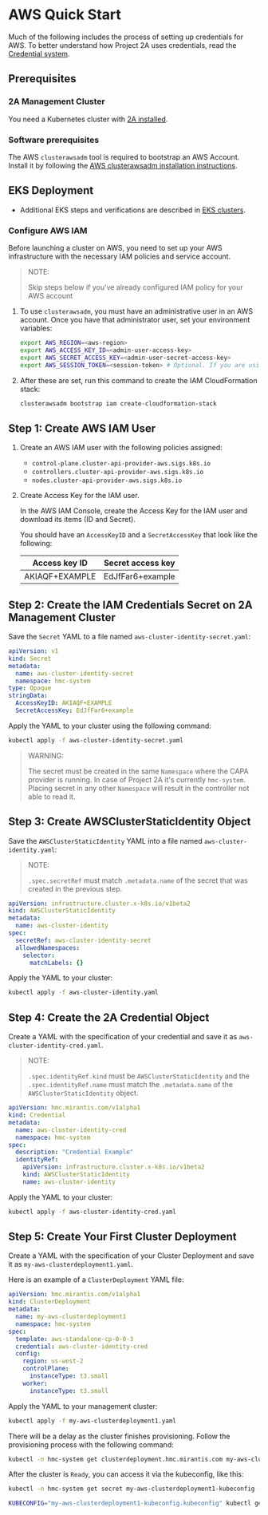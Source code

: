 # AWS Quick Start

Much of the following includes the process of setting up credentials for AWS.
To better understand how Project 2A uses credentials, read the
[Credential system](../credential/main.md).

## Prerequisites

### 2A Management Cluster

You need a Kubernetes cluster with [2A installed](2a-installation.md).

### Software prerequisites

The AWS `clusterawsadm` tool is required to bootstrap an AWS Account. Install it
by following the [AWS clusterawsadm installation instructions](https://github.com/kubernetes-sigs/cluster-api-provider-aws?tab=readme-ov-file#clusterawsadm).

## EKS Deployment

- Additional EKS steps and verifications are described in [EKS clusters](../clustertemplates/aws/template-parameters.md#eks-templates).

### Configure AWS IAM

Before launching a cluster on AWS, you need to set up your AWS infrastructure
with the necessary IAM policies and service account.

> NOTE:
> 
> Skip steps below if you've already configured IAM policy for your AWS account

1. To use `clusterawsadm`, you must have an administrative user in an AWS
   account. Once you have that administrator user, set your environment
   variables:

    ```bash
    export AWS_REGION=<aws-region>
    export AWS_ACCESS_KEY_ID=<admin-user-access-key>
    export AWS_SECRET_ACCESS_KEY=<admin-user-secret-access-key>
    export AWS_SESSION_TOKEN=<session-token> # Optional. If you are using Multi-Factor Auth.
    ```

2. After these are set, run this command to create the IAM CloudFormation stack:

    ```bash
    clusterawsadm bootstrap iam create-cloudformation-stack
    ```

## Step 1: Create AWS IAM User

1. Create an AWS IAM user with the following policies assigned:

    - `control-plane.cluster-api-provider-aws.sigs.k8s.io`
    - `controllers.cluster-api-provider-aws.sigs.k8s.io`
    - `nodes.cluster-api-provider-aws.sigs.k8s.io`

2. Create Access Key for the IAM user.

    In the AWS IAM Console, create the Access Key for the IAM user and download
    its items (ID and Secret).

    You should have an `AccessKeyID` and a `SecretAccessKey` that look like the
    following:

    | Access key ID      | Secret access key   |
    |--------------------|---------------------|
    | AKIAQF+EXAMPLE     | EdJfFar6+example    |

## Step 2: Create the IAM Credentials Secret on 2A Management Cluster

Save the `Secret` YAML to a file named `aws-cluster-identity-secret.yaml`:

```yaml
apiVersion: v1
kind: Secret
metadata:
  name: aws-cluster-identity-secret
  namespace: hmc-system
type: Opaque
stringData:
  AccessKeyID: AKIAQF+EXAMPLE
  SecretAccessKey: EdJfFar6+example
```

Apply the YAML to your cluster using the following command:

```bash
kubectl apply -f aws-cluster-identity-secret.yaml
```

> WARNING:
> 
> The secret must be created in the same `Namespace` where the CAPA provider is
> running. In case of Project 2A it's currently `hmc-system`. Placing secret in
> any other `Namespace` will result in the controller not able to read it.

## Step 3: Create AWSClusterStaticIdentity Object

Save the `AWSClusterStaticIdentity` YAML into a file named
`aws-cluster-identity.yaml`:

> NOTE:
> 
> `.spec.secretRef` must match `.metadata.name` of the secret that was created in
> the previous step.

```yaml
apiVersion: infrastructure.cluster.x-k8s.io/v1beta2
kind: AWSClusterStaticIdentity
metadata:
  name: aws-cluster-identity
spec:
  secretRef: aws-cluster-identity-secret
  allowedNamespaces:
    selector:
      matchLabels: {}
```

Apply the YAML to your cluster:

```bash
kubectl apply -f aws-cluster-identity.yaml
```

## Step 4: Create the 2A Credential Object

Create a YAML with the specification of your credential and save it as
`aws-cluster-identity-cred.yaml`.

> NOTE:
> 
> `.spec.identityRef.kind` must be `AWSClusterStaticIdentity` and the
> `.spec.identityRef.name` must match the `.metadata.name` of the
> `AWSClusterStaticIdentity` object.

```yaml
apiVersion: hmc.mirantis.com/v1alpha1
kind: Credential
metadata:
  name: aws-cluster-identity-cred
  namespace: hmc-system
spec:
  description: "Credential Example"
  identityRef:
    apiVersion: infrastructure.cluster.x-k8s.io/v1beta2
    kind: AWSClusterStaticIdentity
    name: aws-cluster-identity
```

Apply the YAML to your cluster:

```bash
kubectl apply -f aws-cluster-identity-cred.yaml
```

## Step 5: Create Your First Cluster Deployment

Create a YAML with the specification of your Cluster Deployment and save it as
`my-aws-clusterdeployment1.yaml`.

Here is an example of a `ClusterDeployment` YAML file:

```yaml
apiVersion: hmc.mirantis.com/v1alpha1
kind: ClusterDeployment
metadata:
  name: my-aws-clusterdeployment1
  namespace: hmc-system
spec:
  template: aws-standalone-cp-0-0-3
  credential: aws-cluster-identity-cred
  config:
    region: us-west-2
    controlPlane:
      instanceType: t3.small
    worker:
      instanceType: t3.small
```

Apply the YAML to your management cluster:

```bash
kubectl apply -f my-aws-clusterdeployment1.yaml
```

There will be a delay as the cluster finishes provisioning. Follow the
provisioning process with the following command:

```bash
kubectl -n hmc-system get clusterdeployment.hmc.mirantis.com my-aws-clusterdeployment1 --watch
```

After the cluster is `Ready`, you can access it via the kubeconfig, like this:

```bash
kubectl -n hmc-system get secret my-aws-clusterdeployment1-kubeconfig -o jsonpath='{.data.value}' | base64 -d > my-aws-clusterdeployment1-kubeconfig.kubeconfig
```

```bash
KUBECONFIG="my-aws-clusterdeployment1-kubeconfig.kubeconfig" kubectl get pods -A
```

